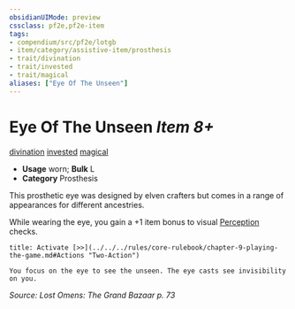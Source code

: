 ```yaml
---
obsidianUIMode: preview
cssclass: pf2e,pf2e-item
tags:
- compendium/src/pf2e/lotgb
- item/category/assistive-item/prosthesis
- trait/divination
- trait/invested
- trait/magical
aliases: ["Eye Of The Unseen"]
---
```

# Eye Of The Unseen *Item 8+*  
[divination](../../../Rules/traits/divination.md)  [invested](../../../Rules/traits/invested.md)  [magical](../../../Rules/traits/magical.md)  

- **Usage** worn; **Bulk** L
- **Category** Prosthesis

This prosthetic eye was designed by elven crafters but comes in a range of appearances for different ancestries.

While wearing the eye, you gain a +1 item bonus to visual [Perception](../../skills.md#Perception) checks.

```ad-embed-ability
title: Activate [>>](../../../rules/core-rulebook/chapter-9-playing-the-game.md#Actions "Two-Action")

You focus on the eye to see the unseen. The eye casts see invisibility on you.
```

*Source: Lost Omens: The Grand Bazaar p. 73*
